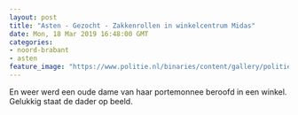 ```yaml
---
layout: post
title: "Asten - Gezocht - Zakkenrollen in winkelcentrum Midas"
date: Mon, 18 Mar 2019 16:48:00 GMT
categories: 
- noord-brabant 
- asten 
feature_image: "https://www.politie.nl/binaries/content/gallery/politie/gezocht/verdachten/2019/maart/09-ob/bb_190318/z3-01.jpg"
---
```


En weer werd een oude dame van haar portemonnee beroofd in een winkel. Gelukkig staat de dader op beeld.
